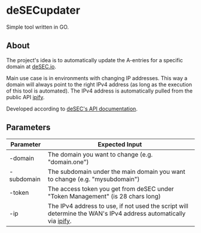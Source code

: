 # deSECupdater
Simple tool written in GO.

## About
The project's idea is to automatically update the A-entries for a specific domain at [deSEC.io](https://desec.io).

Main use case is in environments with changing IP addresses. This way a domain will always point to the right IPv4 address (as long as the execution of this tool is automated).
The IPv4 address is automatically pulled from the public API [ipify](https://www.ipify.org).

Developed according to [deSEC's API documentation](https://desec.readthedocs.io/).

## Parameters
Parameter | Expected Input
------------ | -------------
-domain | The domain you want to change (e.g. "domain.one")
-subdomain | The subdomain under the main domain you want to change (e.g. "mysubdomain")
-token | The access token you get from deSEC under "Token Management" (is 28 chars long)
-ip | The IPv4 address to use, if not used the script will determine the WAN's IPv4 address automatically via [ipify](https://www.ipify.org).